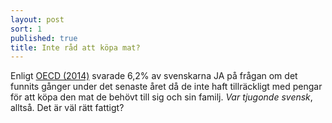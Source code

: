 ```yaml
---
layout: post
sort: 1
published: true
title: Inte råd att köpa mat?
---
```




Enligt [OECD (2014)](http://www.oecd.org/els/soc/OECD2014-SocietyAtAGlance2014.pdf "OECD - Society at a glance 2014") svarade 6,2% av svenskarna JA på frågan om det funnits gånger under det senaste året då de inte haft tillräckligt med pengar för att köpa den mat de behövt till sig och sin familj. _Var tjugonde svensk_, alltså. Det är väl rätt fattigt?